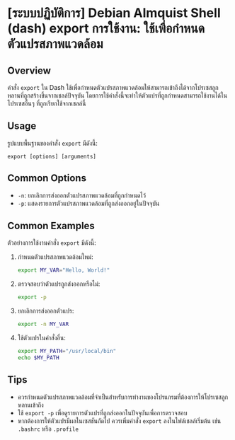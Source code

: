 # [ระบบปฏิบัติการ] Debian Almquist Shell (dash) export การใช้งาน: ใช้เพื่อกำหนดตัวแปรสภาพแวดล้อม

## Overview
คำสั่ง `export` ใน Dash ใช้เพื่อกำหนดตัวแปรสภาพแวดล้อมให้สามารถเข้าถึงได้จากโปรเซสลูกหลานที่ถูกสร้างขึ้นจากเชลล์ปัจจุบัน โดยการใช้คำสั่งนี้จะทำให้ตัวแปรที่ถูกกำหนดสามารถใช้งานได้ในโปรเซสอื่นๆ ที่ถูกเรียกใช้จากเชลล์นี้

## Usage
รูปแบบพื้นฐานของคำสั่ง `export` มีดังนี้:

```
export [options] [arguments]
```

## Common Options
- `-n`: ยกเลิกการส่งออกตัวแปรสภาพแวดล้อมที่ถูกกำหนดไว้
- `-p`: แสดงรายการตัวแปรสภาพแวดล้อมที่ถูกส่งออกอยู่ในปัจจุบัน

## Common Examples
ตัวอย่างการใช้งานคำสั่ง `export` มีดังนี้:

1. กำหนดตัวแปรสภาพแวดล้อมใหม่:
   ```sh
   export MY_VAR="Hello, World!"
   ```

2. ตรวจสอบว่าตัวแปรถูกส่งออกหรือไม่:
   ```sh
   export -p
   ```

3. ยกเลิกการส่งออกตัวแปร:
   ```sh
   export -n MY_VAR
   ```

4. ใช้ตัวแปรในคำสั่งอื่น:
   ```sh
   export MY_PATH="/usr/local/bin"
   echo $MY_PATH
   ```

## Tips
- ควรกำหนดตัวแปรสภาพแวดล้อมที่จำเป็นสำหรับการทำงานของโปรแกรมที่ต้องการให้โปรเซสลูกหลานเข้าถึง
- ใช้ `export -p` เพื่อดูรายการตัวแปรที่ถูกส่งออกในปัจจุบันเพื่อการตรวจสอบ
- หากต้องการให้ตัวแปรมีผลในเซสชันถัดไป ควรเพิ่มคำสั่ง `export` ลงในไฟล์เชลล์เริ่มต้น เช่น `.bashrc` หรือ `.profile`